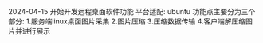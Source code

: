 2024-04-15
    开始开发远程桌面软件功能
        平台适配: ubuntu
        功能点主要分为三个部分:
            1.服务端linux桌面图片采集
            2.图片压缩
            3.压缩数据传输
            4.客户端解压缩图片并进行展示
